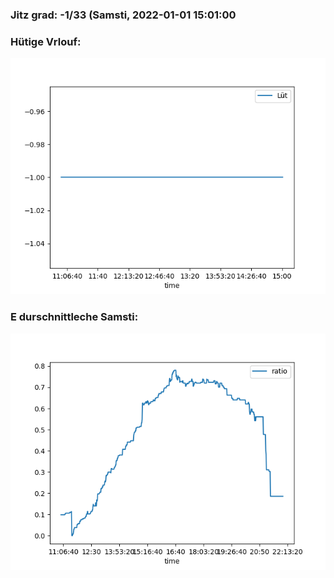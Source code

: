 ### Jitz grad: -1/33 (Samsti, 2022-01-01 15:01:00

### Hütige Vrlouf:
![Graph](Today.png)

### E durschnittleche Samsti:
![Graph](Samsti.png)